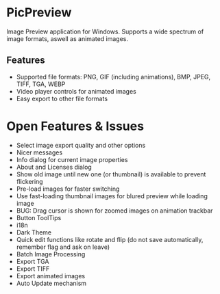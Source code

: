 # PicPreview

Image Preview application for Windows. Supports a wide spectrum of image formats, aswell as animated images.

## Features

- Supported file formats: PNG, GIF (including animations), BMP, JPEG, TIFF, TGA, WEBP
- Video player controls for animated images
- Easy export to other file formats

# Open Features & Issues

- Select image export quality and other options
- Nicer messages
- Info dialog for current image properties
- About and Licenses dialog
- Show old image until new one (or thumbnail) is available to prevent flickering
- Pre-load images for faster switching
- Use fast-loading thumbnail images for blured preview while loading image
- BUG: Drag cursor is shown for zoomed images on animation trackbar
- Button ToolTips
- i18n
- Dark Theme
- Quick edit functions like rotate and flip (do not save automatically, remember flag and ask on leave)
- Batch Image Processing
- Export TGA
- Export TIFF
- Export animated images
- Auto Update mechanism